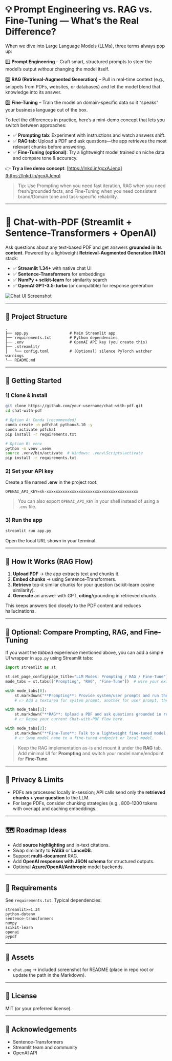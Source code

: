 # 💡 Prompt Engineering vs. RAG vs. Fine-Tuning — What’s the Real Difference?

When we dive into Large Language Models (LLMs), three terms always pop up:

1️⃣ **Prompt Engineering** – Craft smart, structured prompts to steer the model’s output *without* changing the model itself.

2️⃣ **RAG (Retrieval-Augmented Generation)** – Pull in real-time context (e.g., snippets from PDFs, websites, or databases) and let the model blend that knowledge into its answer.

3️⃣ **Fine-Tuning** – Train the model on domain-specific data so it “speaks” your business language out of the box.

To feel the differences in practice, here’s a mini-demo concept that lets you switch between approaches:

* ✅ **Prompting tab**: Experiment with instructions and watch answers shift.
* ✅ **RAG tab**: Upload a PDF and ask questions—the app retrieves the most relevant chunks before answering.
* ✅ **Fine-Tuning (optional)**: Try a lightweight model trained on niche data and compare tone & accuracy.

👉 **Try a live demo concept**: [https://lnkd.in/gcxAJenq](https://lnkd.in/gcxAJenq)

> Tip: Use Prompting when you need fast iteration, RAG when you need fresh/grounded facts, and Fine-Tuning when you need consistent brand/Domain tone and task-specific reliability.

---

# 📄 Chat-with-PDF (Streamlit + Sentence-Transformers + OpenAI)

Ask questions about any text-based PDF and get answers **grounded in its content**. Powered by a lightweight **Retrieval-Augmented Generation (RAG)** stack:

* ✅ **Streamlit 1.34+** with native chat UI
* ✅ **Sentence-Transformers** for embeddings
* ✅ **NumPy + scikit-learn** for similarity search
* ✅ **OpenAI GPT-3.5-turbo** (or compatible) for response generation

![Chat UI Screenshot](chat.png)

---

## 📁 Project Structure

```
.
├── app.py                  # Main Streamlit app
├── requirements.txt        # Python dependencies
├── .env                    # OpenAI API key (you create this)
├── .streamlit/
│   └── config.toml         # (Optional) silence PyTorch watcher warnings
└── README.md
```

---

## 🚀 Getting Started

### 1) Clone & install

```bash
git clone https://github.com/your-username/chat-with-pdf.git
cd chat-with-pdf

# Option A: Conda (recommended)
conda create -n pdfchat python=3.10 -y
conda activate pdfchat
pip install -r requirements.txt

# Option B: venv
python -m venv .venv
source .venv/bin/activate  # Windows: .venv\Scripts\activate
pip install -r requirements.txt
```

### 2) Set your API key

Create a file named **.env** in the project root:

```
OPENAI_API_KEY=sk-xxxxxxxxxxxxxxxxxxxxxxxxxxxxxxxxxxxxxxxx
```

> You can also export `OPENAI_API_KEY` in your shell instead of using a `.env` file.

### 3) Run the app

```bash
streamlit run app.py
```

Open the local URL shown in your terminal.

---

## 🔧 How It Works (RAG Flow)

1. **Upload PDF** → the app extracts text and chunks it.
2. **Embed chunks** → using Sentence-Transformers.
3. **Retrieve** top-*k* similar chunks for your question (scikit-learn cosine similarity).
4. **Generate** an answer with GPT, **citing**/grounding in retrieved chunks.

This keeps answers tied closely to the PDF content and reduces hallucinations.

---

## 🧩 Optional: Compare Prompting, RAG, and Fine-Tuning

If you want the *tabbed* experience mentioned above, you can add a simple UI wrapper in `app.py` using Streamlit tabs:

```python
import streamlit as st

st.set_page_config(page_title="LLM Modes: Prompting / RAG / Fine-Tune")
mode_tabs = st.tabs(["Prompting", "RAG", "Fine-Tune"])  # wire your existing RAG code to the RAG tab

with mode_tabs[0]:
    st.markdown("**Prompting**: Provide system/user prompts and run the base model.")
    # 👉 Add a textarea for system prompt, another for user prompt, then call the base model.

with mode_tabs[1]:
    st.markdown("**RAG**: Upload a PDF and ask questions grounded in retrieved chunks.")
    # 👉 Reuse your current Chat-with-PDF flow here.

with mode_tabs[2]:
    st.markdown("**Fine-Tune**: Talk to a lightweight fine-tuned model.")
    # 👉 Swap model name to a fine-tuned endpoint or local model.
```

> Keep the RAG implementation as-is and mount it under the **RAG** tab. Add minimal UI for **Prompting** and switch your model name/endpoint for **Fine-Tune**.

---

## 🔐 Privacy & Limits

* PDFs are processed locally in-session; API calls send only the **retrieved chunks + your question** to the LLM.
* For large PDFs, consider chunking strategies (e.g., 800–1200 tokens with overlap) and caching embeddings.

---

## 🗺️ Roadmap Ideas

* Add **source highlighting** and in-text citations.
* Swap similarity to **FAISS** or **LanceDB**.
* Support **multi-document** RAG.
* Add **OpenAI responses with JSON schema** for structured outputs.
* Optional **Azure/OpenAI/Anthropic** model backends.

---

## 🧪 Requirements

See `requirements.txt`. Typical dependencies:

```
streamlit>=1.34
python-dotenv
sentence-transformers
numpy
scikit-learn
openai
pypdf
```

---

## 📸 Assets

* `chat.png` → included screenshot for README (place in repo root or update the path in the Markdown).

---

## 📝 License

MIT (or your preferred license).

---

## 🙌 Acknowledgements

* Sentence-Transformers
* Streamlit team and community
* OpenAI API
